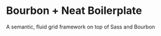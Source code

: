 Bourbon + Neat Boilerplate
========================

A semantic, fluid grid framework on top of Sass and Bourbon
